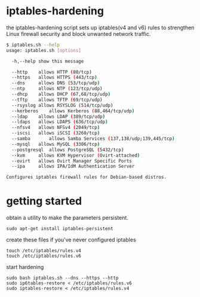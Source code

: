 # iptables-hardening
the iptables-hardening script sets up iptables(v4 and v6) rules to strengthen Linux firewall security and block unwanted network traffic.

```bash
$ iptables.sh --help
usage: iptables.sh [options]

  -h,--help	show this message

  --http	allows HTTP (80/tcp)
  --https	allows HTTPS (443/tcp)
  --dns		allows DNS (53/tcp/udp)
  --ntp		allows NTP (123/tcp/udp)
  --dhcp	allows DHCP (67,68/tcp/udp)
  --tftp	allows TFTP (69/tcp/udp)
  --rsyslog	allows RSYSLOG (514/tcp/udp)
  --kerberos	allows Kerberos (88,464/tcp/udp)
  --ldap	allows LDAP (389/tcp/udp)
  --ldaps	allows LDAPS (636/tcp/udp)
  --nfsv4	allows NFSv4 (2049/tcp)
  --iscsi	allows iSCSI (3260/tcp)
  --samba       allows Samba Services (137,138/udp;139,445/tcp)
  --mysql	allows MySQL (3306/tcp)
  --postgresql	allows PostgreSQL (5432/tcp)
  --kvm		allows KVM Hypervisor (Ovirt-attached)
  --ovirt	allows Ovirt Manager Specific Ports
  --ipa		allows IPA/IdM Authentication Server

Configures iptables firewall rules for Debian-based distros.
```

# getting started

obtain a utility to make the parameters persistent.

```
sudo apt-get install iptables-persistent
```

create these files if you've never configured iptables

```
touch /etc/iptables/rules.v4
touch /etc/iptables/rules.v6
```

start hardening

```
sudo bash iptables.sh --dns --https --http
sudo ip6tables-restore < /etc/iptables/rules.v6
sudo iptables-restore < /etc/iptables/rules.v4
```
